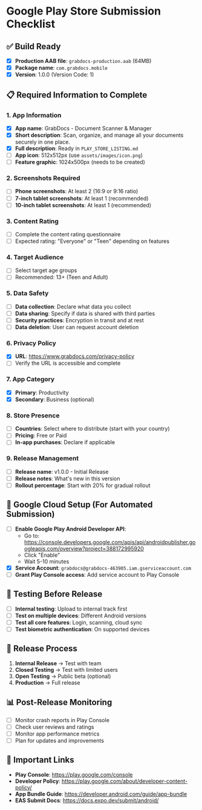 # Google Play Store Submission Checklist

## ✅ Build Ready
- [x] **Production AAB file**: `grabdocs-production.aab` (64MB)
- [x] **Package name**: `com.grabdocs.mobile`
- [x] **Version**: 1.0.0 (Version Code: 1)

## 📋 Required Information to Complete

### 1. App Information
- [x] **App name**: GrabDocs - Document Scanner & Manager
- [x] **Short description**: Scan, organize, and manage all your documents securely in one place.
- [x] **Full description**: Ready in `PLAY_STORE_LISTING.md`
- [ ] **App icon**: 512x512px (use `assets/images/icon.png`)
- [ ] **Feature graphic**: 1024x500px (needs to be created)

### 2. Screenshots Required
- [ ] **Phone screenshots**: At least 2 (16:9 or 9:16 ratio)
- [ ] **7-inch tablet screenshots**: At least 1 (recommended)
- [ ] **10-inch tablet screenshots**: At least 1 (recommended)

### 3. Content Rating
- [ ] Complete the content rating questionnaire
- [ ] Expected rating: "Everyone" or "Teen" depending on features

### 4. Target Audience
- [ ] Select target age groups
- [ ] Recommended: 13+ (Teen and Adult)

### 5. Data Safety
- [ ] **Data collection**: Declare what data you collect
- [ ] **Data sharing**: Specify if data is shared with third parties
- [ ] **Security practices**: Encryption in transit and at rest
- [ ] **Data deletion**: User can request account deletion

### 6. Privacy Policy
- [x] **URL**: https://www.grabdocs.com/privacy-policy
- [ ] Verify the URL is accessible and complete

### 7. App Category
- [x] **Primary**: Productivity
- [x] **Secondary**: Business (optional)

### 8. Store Presence
- [ ] **Countries**: Select where to distribute (start with your country)
- [ ] **Pricing**: Free or Paid
- [ ] **In-app purchases**: Declare if applicable

### 9. Release Management
- [ ] **Release name**: v1.0.0 - Initial Release
- [ ] **Release notes**: What's new in this version
- [ ] **Rollout percentage**: Start with 20% for gradual rollout

## 🔧 Google Cloud Setup (For Automated Submission)
- [ ] **Enable Google Play Android Developer API**: 
  - Go to: https://console.developers.google.com/apis/api/androidpublisher.googleapis.com/overview?project=388172995920
  - Click "Enable"
  - Wait 5-10 minutes
- [x] **Service Account**: `grabdocs@grabdocs-463905.iam.gserviceaccount.com`
- [ ] **Grant Play Console access**: Add service account to Play Console

## 📱 Testing Before Release
- [ ] **Internal testing**: Upload to internal track first
- [ ] **Test on multiple devices**: Different Android versions
- [ ] **Test all core features**: Login, scanning, cloud sync
- [ ] **Test biometric authentication**: On supported devices

## 🚀 Release Process
1. **Internal Release** → Test with team
2. **Closed Testing** → Test with limited users  
3. **Open Testing** → Public beta (optional)
4. **Production** → Full release

## 📊 Post-Release Monitoring
- [ ] Monitor crash reports in Play Console
- [ ] Check user reviews and ratings
- [ ] Monitor app performance metrics
- [ ] Plan for updates and improvements

## 🔗 Important Links
- **Play Console**: https://play.google.com/console
- **Developer Policy**: https://play.google.com/about/developer-content-policy/
- **App Bundle Guide**: https://developer.android.com/guide/app-bundle
- **EAS Submit Docs**: https://docs.expo.dev/submit/android/ 